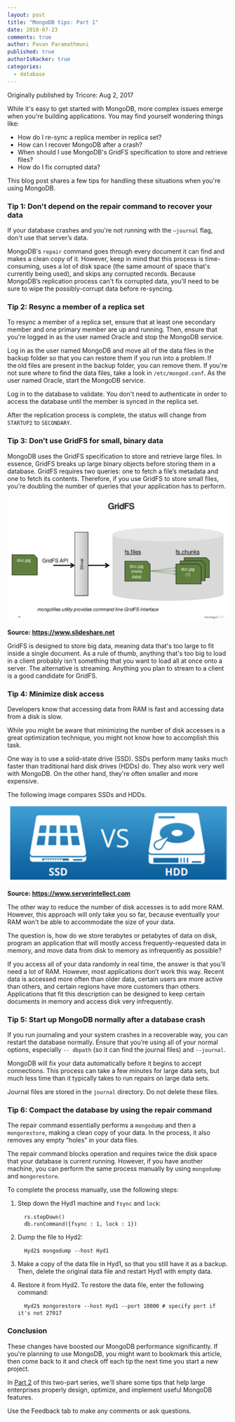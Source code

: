```yaml
---
layout: post
title: "MongoDB tips: Part 1"
date: 2018-07-23
comments: true
author: Pavan Paramathmuni
published: true
authorIsRacker: true
categories:
  - database
---
```


Originally published by Tricore: Aug 2, 2017

While it's easy to get started with MongoDB, more complex issues emerge
when you're building applications. You may find yourself wondering things
like:

- How do I re-sync a replica member in replica set?
- How can I recover MongoDB after a crash?
- When should I use MongoDB's GridFS specification to store and retrieve files?
- How do I fix corrupted data?

This blog post shares a few tips for handling these situations when
you're using MongoDB.

<!--more-->

### Tip 1: Don't depend on the repair command to recover your data

If your database crashes and you're not running with the ``–journal`` flag,
don't use that server’s data.

MongoDB's ``repair`` command goes through every document it can find and makes
a clean copy of it. However, keep in mind that this process is time-consuming,
uses a lot of disk space (the same amount of space that's currently being
used), and skips any corrupted records. Because MongoDB’s replication process
can't fix corrupted data, you'll need to be sure to wipe the possibly-corrupt
data before re-syncing.

### Tip 2: Resync a member of a replica set

To resync a member of a replica set, ensure that at least one secondary
member and one primary member are up and running. Then, ensure that you're
logged in as the user named Oracle and stop the MongoDB service.

Log in as the user named MongoDB and move all of the data files in the backup
folder so that you can restore them if you run into a problem. If the old
files are present in the backup folder, you can remove them. If you're not
sure where to find the data files, take a look in ``/etc/mongod.conf``.
As the user named Oracle, start the MongoDB service.

Log in to the database to validate. You don't need to authenticate in order to
access the database until the member is synced in the replica set.

After the replication process is complete, the status will change from
``STARTUP2`` to ``SECONDARY``.

### Tip 3: Don’t use GridFS for small, binary data

MongoDB uses the GridFS specification to store and retrieve large files. In
essence, GridFS breaks up large binary objects before storing them in a
database. GridFS requires two queries: one to fetch a file’s metadata and one
to fetch its contents. Therefore, if you use GridFS to store small files,
you're doubling the number of queries that your application has to perform.

![How GridFS works](picture1.png)

**Source: https://www.slideshare.net**

GridFS is designed to store big data, meaning data that's too large to fit
inside a single document. As a rule of thumb, anything that's too big to load
in a client probably isn't something that you want to load all at once onto a
server. The alternative is streaming. Anything you plan to stream to a
client is a good candidate for GridFS.

### Tip 4: Minimize disk access

Developers know that accessing data from RAM is fast and accessing data
from a disk is slow.

While you might be aware that minimizing the number of disk accesses is a great
optimization technique, you might not know how to accomplish this task.

One way is to use a solid-state drive (SSD). SSDs perform many tasks much
faster than traditional hard disk drives (HDDs) do. They also work very well
with MongoDB. On the other hand, they're often smaller and more expensive.

The following image compares SSDs and HDDs.

![SSDs vs. HDDs](picture2.png)

**Source: https://www.serverintellect.com**

The other way to reduce the number of disk accesses is to add more RAM.
However, this approach will only take you so far, because eventually your RAM
won't be able to accommodate the size of your data.

The question is, how do we store terabytes or petabytes of data on disk,
program an application that will mostly access frequently-requested data in
memory, and move data from disk to memory as infrequently as possible?

If you access all of your data randomly in real time, the answer is that
you'll need a lot of RAM. However, most applications don’t work this way.
Recent data is accessed more often than older data, certain users are more
active than others, and certain regions have more customers than others.
Applications that fit this description can be designed to keep certain
documents in memory and access disk very infrequently.

### Tip 5: Start up MongoDB normally after a database crash

If you run journaling and your system crashes in a recoverable way,
you can restart the database normally. Ensure that you’re using all of your
normal options, especially ``-- dbpath`` (so it can find the journal files) and
``--journal``.

MongoDB will fix your data automatically before it begins to accept
connections. This process can take a few minutes for large data sets, but much
less time than it typically takes to run repairs on large data sets.

Journal files are stored in the ``journal`` directory. Do not delete these
files.

### Tip 6: Compact the database by using the repair command

The repair command essentially performs a ``mongodump`` and then a
``mongorestore``, making a clean copy of your data. In the process, it also
removes any empty “holes” in your data files.

The repair command blocks operation and requires twice the disk space that
your database is current running. However, if you have another machine, you
can perform the same process manually by using ``mongodump`` and
``mongorestore``.

To complete the process manually, use the following steps:

1. Step down the Hyd1 machine and ``fsync`` and ``lock``:

         rs.stepDown()
         db.runCommand({fsync : 1, lock : 1})

2. Dump the file to Hyd2:

         Hyd2$ mongodump --host Hyd1

3. Make a copy of the data file in Hyd1, so that you still have it as a
   backup. Then, delete the original data file and restart Hyd1 with empty
   data.

4. Restore it from Hyd2. To restore the data file, enter the following
   command:

         Hyd2$ mongorestore --host Hyd1 --port 10000 # specify port if it's not 27017

### Conclusion

These changes have boosted our MongoDB performance significantly. If you're
planning to use MongoDB, you might want to bookmark this article, then come
back to it and check off each tip the next time you start a new project.

In [Part 2](https://developer.rackspace.com/blog/mongodb2/) of this
two-part series, we'll share some tips that help large enterprises properly
design, optimize, and implement useful MongoDB features.

Use the Feedback tab to make any comments or ask questions.
